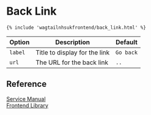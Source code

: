 # Back Link

```django
{% include 'wagtailnhsukfrontend/back_link.html' %}
```

| Option | Description | Default |
| ------ | ----------- | ------- |
| `label` | Title to display for the link | `Go back` |
| `url` |  The URL for the back link | `..` |

## Reference

[Service Manual](https://beta.nhs.uk/service-manual/styles-components-patterns/back-link)  
[Frontend Library](https://github.com/nhsuk/nhsuk-frontend/tree/master/packages/components/back-link)
